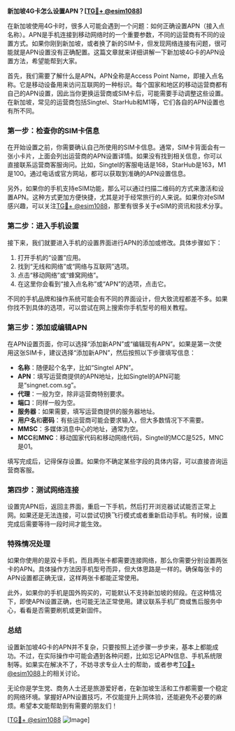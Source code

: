 **新加坡4G卡怎么设置APN？[[TG💪+ @esim1088](https://t.me/s/esim1088)]**

在新加坡使用4G卡时，很多人可能会遇到一个问题：如何正确设置APN（接入点名称）。APN是手机连接到移动网络时的一个重要参数，不同的运营商有不同的设置方式。如果你刚到新加坡，或者换了新的SIM卡，但发现网络连接有问题，很可能就是APN设置没有正确配置。这篇文章就来详细讲解一下新加坡4G卡的APN设置方法，希望能帮到大家。

首先，我们需要了解什么是APN。APN全称是Access Point Name，即接入点名称。它是移动设备用来访问互联网的一种标识。每个国家和地区的移动运营商都有自己的APN设置，因此当你更换运营商或SIM卡后，可能需要手动调整这些设置。在新加坡，常见的运营商包括Singtel、StarHub和M1等，它们各自的APN设置也有所不同。

### **第一步：检查你的SIM卡信息**
在开始设置之前，你需要确认自己所使用的SIM卡信息。通常，SIM卡背面会有一张小卡片，上面会列出运营商的APN设置详情。如果没有找到相关信息，你可以直接联系运营商客服询问。比如，Singtel的客服电话是168，StarHub是163，M1是100。通过电话或官方网站，都可以获取到准确的APN设置信息。

另外，如果你的手机支持eSIM功能，那么可以通过扫描二维码的方式来激活和设置APN。这种方式更加方便快捷，尤其是对于经常旅行的人来说。如果你对eSIM感兴趣，可以关注[TG💪+ @esim1088](https://t.me/s/esim1088)，那里有很多关于eSIM的资讯和技术分享。

### **第二步：进入手机设置**
接下来，我们就要进入手机的设置界面进行APN的添加或修改。具体步骤如下：

1. 打开手机的“设置”应用。
2. 找到“无线和网络”或“网络与互联网”选项。
3. 点击“移动网络”或“蜂窝网络”。
4. 在这里你会看到“接入点名称”或“APN”的选项，点击它。

不同的手机品牌和操作系统可能会有不同的界面设计，但大致流程都差不多。如果你找不到具体的选项，可以尝试在网上搜索你手机型号的相关教程。

### **第三步：添加或编辑APN**
在APN设置页面，你可以选择“添加新APN”或“编辑现有APN”。如果是第一次使用这张SIM卡，建议选择“添加新APN”，然后按照以下步骤填写信息：

- **名称**：随便起个名字，比如“Singtel APN”。
- **APN**：填写运营商提供的APN地址，比如Singtel的APN可能是“singnet.com.sg”。
- **代理**：一般为空，除非运营商特别要求。
- **端口**：同样一般为空。
- **服务器**：如果需要，填写运营商提供的服务器地址。
- **用户名**和**密码**：有些运营商可能会要求输入，但大多数情况下不需要。
- **MMSC**：多媒体消息中心的地址，通常为空。
- **MCC**和**MNC**：移动国家代码和移动网络代码，Singtel的MCC是525，MNC是01。

填写完成后，记得保存设置。如果你不确定某些字段的具体内容，可以直接咨询运营商客服。

### **第四步：测试网络连接**
设置完APN后，返回主界面，重启一下手机，然后打开浏览器试试能否正常上网。如果还是无法连接，可以尝试切换飞行模式或者重新启动手机。有时候，设置完成后需要等待一段时间才能生效。

### **特殊情况处理**
如果你使用的是双卡手机，而且两张卡都需要连接网络，那么你需要分别设置两张卡的APN。具体操作方法因手机型号而异，但大体思路是一样的。确保每张卡的APN设置都正确无误，这样两张卡都能正常使用。

此外，如果你的手机是国外购买的，可能默认不支持新加坡的频段。在这种情况下，即使APN设置正确，也可能无法正常使用。建议联系手机厂商或售后服务中心，看看是否需要刷机或更新固件。

### **总结**
设置新加坡4G卡的APN并不复杂，只要按照上述步骤一步步来，基本上都能成功。不过，在实际操作中可能会遇到各种问题，比如忘记APN信息、手机系统限制等。如果实在解决不了，不妨寻求专业人士的帮助，或者参考[TG💪+ @esim1088](https://t.me/s/esim1088)上的相关讨论。

无论你是学生党、商务人士还是旅游爱好者，在新加坡生活和工作都需要一个稳定的网络环境。掌握好APN设置技巧，不仅能提升上网体验，还能避免不必要的麻烦。希望本文能帮助到有需要的朋友们！

[[TG💪+ @esim1088](https://t.me/s/esim1088) ![Image](https://i.postimg.cc/4NQfJmqS/Snipaste-2025-05-13-00-14-12.png)]